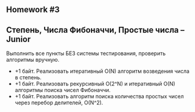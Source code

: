 Homework #3
---
## Степень, Числа Фибоначчи, Простые числа – Junior

Выполнить все пункты БЕЗ системы тестирования, проверить алгоритмы вручную.
* +1 байт. Реализовать итеративный O(N) алгоритм возведения числа в степень.
* +1 байт. Реализовать рекурсивный O(2^N) и итеративный O(N) алгоритмы поиска чисел Фибоначчи.
* +1 байт. Реализовать алгоритм поиска количества простых чисел через перебор делителей, O(N^2).